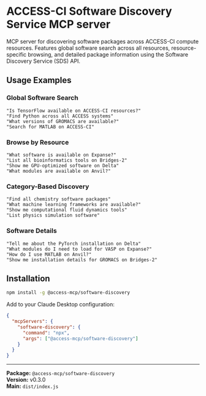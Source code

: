 # ACCESS-CI Software Discovery Service MCP server

MCP server for discovering software packages across ACCESS-CI compute resources. Features global software search across all resources, resource-specific browsing, and detailed package information using the Software Discovery Service (SDS) API.

## Usage Examples

### **Global Software Search**

```
"Is TensorFlow available on ACCESS-CI resources?"
"Find Python across all ACCESS systems"
"What versions of GROMACS are available?"
"Search for MATLAB on ACCESS-CI"
```

### **Browse by Resource**

```
"What software is available on Expanse?"
"List all bioinformatics tools on Bridges-2"
"Show me GPU-optimized software on Delta"
"What modules are available on Anvil?"
```

### **Category-Based Discovery**

```
"Find all chemistry software packages"
"What machine learning frameworks are available?"
"Show me computational fluid dynamics tools"
"List physics simulation software"
```

### **Software Details**

```
"Tell me about the PyTorch installation on Delta"
"What modules do I need to load for VASP on Expanse?"
"How do I use MATLAB on Anvil?"
"Show me installation details for GROMACS on Bridges-2"
```


## Installation

```bash
npm install -g @access-mcp/software-discovery
```

Add to your Claude Desktop configuration:

```json
{
  "mcpServers": {
    "software-discovery": {
      "command": "npx",
      "args": ["@access-mcp/software-discovery"]
    }
  }
}
```



---

**Package:** `@access-mcp/software-discovery`  
**Version:** v0.3.0  
**Main:** `dist/index.js`
